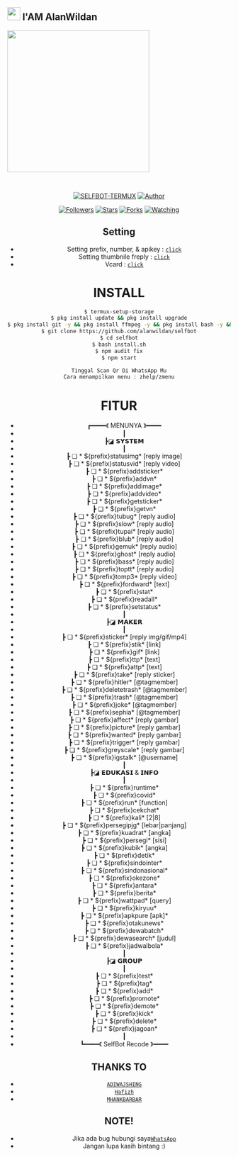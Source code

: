 ## <img src="https://github.com/TheDudeThatCode/TheDudeThatCode/blob/master/Assets/Hi.gif" width="29px"> I'AM AlanWildan
   <img src="https://media.giphy.com/media/836HiJc7pgzy8iNXCn/giphy.gif" width="320">
</p>
<br>
<p align="center">
<a href="#"><img title="SELFBOT-TERMUX" src="https://img.shields.io/badge/-SELFBOT--TERMUX-green?colorA=%23ff0000&colorB=%23017e40&style=for-the-badge"></a>
<a href="https://github.com/alanwildan"><img title="Author" src="https://img.shields.io/badge/ALAN-FREE%20SELF%20BOT-green)"></a>
<p align="center">
</p>
<p align="center">
<a href="https://github.com/alanwildan?tab=followers"><img title="Followers" src="https://img.shields.io/github/followers/alanwildan?color=green&label=Follow&style=social"></a>
<a href="https://github.com/alanwildan/selfbot/stargazers/"><img title="Stars" src="https://img.shields.io/github/followers/alanwildan?color=green&label=STARS&style=social"></a>
<a href="https://github.com/alanwildan/selfbot/network/members"><img title="Forks" src="https://img.shields.io/github/followers/alanwildan?color=green&label=FORKS&style=social"></a>
<a href="https://github.com/alanwildan/selfbot/watchers"><img title="Watching" src="https://img.shields.io/github/followers/alanwildan?color=green&label=WACHING&style=sociale"></a>
<div align="center">

## Setting

* Setting prefix, number, & apikey : [`click`](https://github.com/alanwildan/selfbot/blob/main/src/settings.json)
* Setting thumbnile freply : [`click`](https://github.com/alanwildan/selfbot/tree/main/image) 
* Vcard : [`click`](https://github.com/alanwildan/selfbot/blob/main/index.js#L31) 

# INSTALL

```bash
$ termux-setup-storage
$ pkg install update && pkg install upgrade
$ pkg install git -y && pkg install ffmpeg -y && pkg install bash -y && pkg install nodejs-y
$ git clone https://github.com/alanwildan/selfbot
$ cd selfbot
$ bash install.sh
$ npm audit fix
$ npm start

Tinggal Scan Qr Di WhatsApp Mu
Cara menampilkan menu : zhelp/zmenu
```


# FITUR

* ┏━━━━《 MENUNYA 》━━━━
* ┃
* ┣◪ 𝗦𝗬𝗦𝗧𝗘𝗠
* ┃
* ┣ ❏ * ${prefix}statusimg*  [reply image]
* ┣ ❏ * ${prefix}statusvid*  [reply video]
* ┣ ❏ * ${prefix}addsticker* 
* ┣ ❏ * ${prefix}addvn* 
* ┣ ❏ * ${prefix}addimage*  
* ┣ ❏ * ${prefix}addvideo* 
* ┣ ❏ * ${prefix}getsticker*  
* ┣ ❏ * ${prefix}getvn*  
* ┣ ❏ * ${prefix}tubug*  [reply audio]
* ┣ ❏ * ${prefix}slow*  [reply audio]
* ┣ ❏ * ${prefix}tupai*  [reply audio]
* ┣ ❏ * ${prefix}blub*  [reply audio]
* ┣ ❏ * ${prefix}gemuk*  [reply audio]
* ┣ ❏ * ${prefix}ghost*  [reply audio]
* ┣ ❏ * ${prefix}bass*  [reply audio]
* ┣ ❏ * ${prefix}toptt*  [reply audio]
* ┣ ❏ * ${prefix}tomp3*  [reply video]
* ┣ ❏ * ${prefix}fordward*  [text]
* ┣ ❏ * ${prefix}stat* 
* ┣ ❏ * ${prefix}readall* 
* ┣ ❏ * ${prefix}setstatus* 
* ┃
* ┣◪ 𝗠𝗔𝗞𝗘𝗥 
* ┃
* ┣ ❏ * ${prefix}sticker*  [reply img/gif/mp4]
* ┣ ❏ * ${prefix}stik*  [link]
* ┣ ❏ * ${prefix}gif*  [link]
* ┣ ❏ * ${prefix}ttp*  [text]
* ┣ ❏ * ${prefix}attp*  [text]
* ┣ ❏ * ${prefix}take*  [reply sticker]
* ┣ ❏  * ${prefix}hitler*  [@tagmember]
* ┣ ❏  * ${prefix}deletetrash*  [@tagmember]
* ┣ ❏  * ${prefix}trash*  [@tagmember]
* ┣ ❏  * ${prefix}joke*  [@tagmember]
* ┣ ❏  * ${prefix}sephia*  [@tagmember]
* ┣ ❏  * ${prefix}affect*  [reply gambar]
* ┣ ❏  * ${prefix}picture*  [reply gambar]
* ┣ ❏  * ${prefix}wanted*  [reply gambar]
* ┣ ❏  * ${prefix}trigger*  [reply gambar]
* ┣ ❏  * ${prefix}greyscale*  [reply gambar]
* ┣ ❏  * ${prefix}igstalk*  [@username]
* ┃
* ┣◪ 𝗘𝗗𝗨𝗞𝗔𝗦𝗜 & 𝗜𝗡𝗙𝗢
* ┃
* ┣ ❏  * ${prefix}runtime* 
* ┣ ❏  * ${prefix}covid* 
* ┣ ❏  * ${prefix}run*  [function]
* ┣ ❏  * ${prefix}cekchat* 
* ┣ ❏  * ${prefix}kali*  [2|8]
* ┣ ❏  * ${prefix}persegipjg*  [lebar|panjang]
* ┣ ❏  * ${prefix}kuadrat*  [angka]
* ┣ ❏  * ${prefix}persegi*  [sisi]
* ┣ ❏  * ${prefix}kubik*  [angka]
* ┣ ❏  * ${prefix}detik* 
* ┣ ❏  * ${prefix}sindointer* 
* ┣ ❏  * ${prefix}sindonasional* 
* ┣ ❏  * ${prefix}okezone* 
* ┣ ❏  * ${prefix}antara* 
* ┣ ❏  * ${prefix}berita* 
* ┣ ❏  * ${prefix}wattpad*  [query]
* ┣ ❏  * ${prefix}kiryuu* 
* ┣ ❏  * ${prefix}apkpure [apk]* 
* ┣ ❏  * ${prefix}otakunews* 
* ┣ ❏  * ${prefix}dewabatch* 
* ┣ ❏  * ${prefix}dewasearch*  [judul]
* ┣ ❏  * ${prefix}jadwalbola* 
* ┃
* ┣◪ 𝗚𝗥𝗢𝗨𝗣
* ┃
* ┣ ❏ * ${prefix}test* 
* ┣ ❏ * ${prefix}tag* 
* ┣ ❏ * ${prefix}add* 
* ┣ ❏ * ${prefix}promote* 
* ┣ ❏ * ${prefix}demote* 
* ┣ ❏ * ${prefix}kick* 
* ┣ ❏ * ${prefix}delete* 
* ┣ ❏ * ${prefix}jagoan* 
* ┃
* ┗━━━━《 SelfBot Recode 》━━━━


## THANKS TO

* [`ADIWAJSHING`](https://github.com/adiwajshing/Baileys) 
* [`Hafizh`](https://github.com/HAFizh-15) 
* [`MHANKBARBAR`](https://github.com/MhankBarBar)


## NOTE! 
* Jika ada bug hubungi saya[`WhatsApp`](https://api.whatsapp.com/send?phone=6285793432434) 
* Jangan lupa kasih bintang :) 
